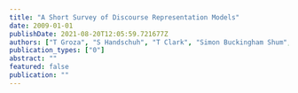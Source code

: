 ```yaml
---
title: "A Short Survey of Discourse Representation Models"
date: 2009-01-01
publishDate: 2021-08-20T12:05:59.721677Z
authors: ["T Groza", "S Handschuh", "T Clark", "Simon Buckingham Shum", "A de Waard"]
publication_types: ["0"]
abstract: ""
featured: false
publication: ""
---
```


